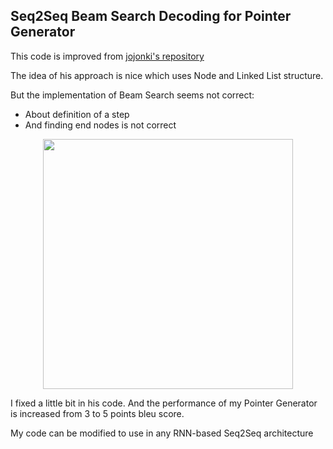 ## Seq2Seq Beam Search Decoding for Pointer Generator 

This code is improved from [jojonki's repository](https://github.com/jojonki/BeamSearch/tree/master) 

The idea of his approach is nice which uses Node and Linked List structure. 

But the implementation of Beam Search seems not correct: 
- About definition of a step 
- And finding end nodes is not correct
  
<div align="center">
  <img src="https://github.com/dinhngoc267/beam_search_seq2seq/assets/49720223/d4bc19da-f12b-4a6e-b6dd-4fa5f69a24e5" width="400">
</div>


I fixed a little bit in his code. And the performance of my Pointer Generator is increased from 3 to 5 points bleu score.

My code can be modified to use in any RNN-based Seq2Seq architecture 
